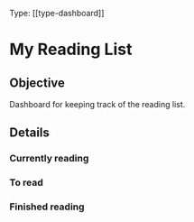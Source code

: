 Type: [[type-dashboard]]
# My Reading List

## Objective

Dashboard for keeping track of the reading list.
## Details

### Currently reading


### To read


### Finished reading